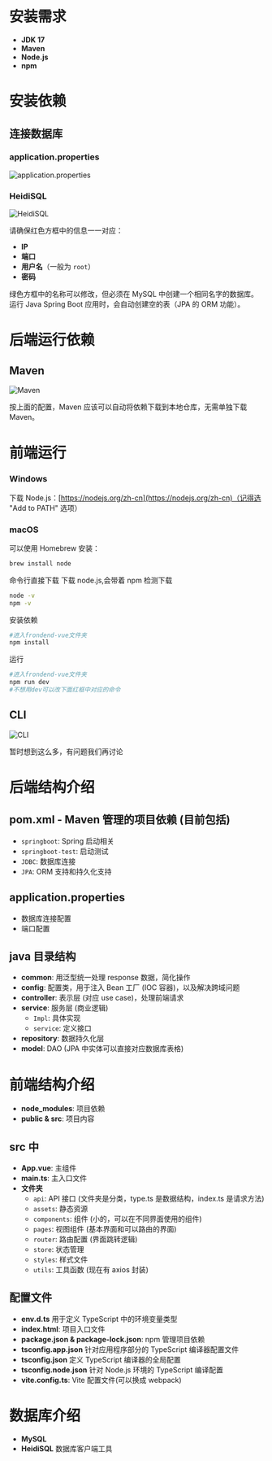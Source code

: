 # 安装需求

- **JDK 17**
- **Maven**
- **Node.js**
- **npm**

# 安装依赖

## 连接数据库

### application.properties

![application.properties](Readme-Image/application.properties.png)

### HeidiSQL

![HeidiSQL](Readme-Image/HeidiSQL.png)

请确保红色方框中的信息一一对应：

- **IP**
- **端口**
- **用户名**（一般为 `root`）
- **密码**

绿色方框中的名称可以修改，但必须在 MySQL 中创建一个相同名字的数据库。运行 Java Spring Boot 应用时，会自动创建空的表（JPA 的 ORM 功能）。

# 后端运行依赖

## Maven

![Maven](Readme-Image/Maven.png)

按上面的配置，Maven 应该可以自动将依赖下载到本地仓库，无需单独下载 Maven。

# 前端运行

### Windows

下载 Node.js：[https://nodejs.org/zh-cn](https://nodejs.org/zh-cn)（记得选 "Add to PATH" 选项）

### macOS

可以使用 Homebrew 安装：

```bash
brew install node
```

命令行直接下载
下载 node.js,会带着 npm
检测下载

```bash
node -v
npm -v
```

安装依赖

```bash
#进入frondend-vue文件夹
npm install
```

运行

```bash
#进入frondend-vue文件夹
npm run dev
#不想用dev可以改下面红框中对应的命令
```

## CLI

![CLI](Readme-Image/CLI.png)

暂时想到这么多，有问题我们再讨论

# 后端结构介绍

## pom.xml - Maven 管理的项目依赖 (目前包括)

- `springboot`: Spring 启动相关
- `springboot-test`: 启动测试
- `JDBC`: 数据库连接
- `JPA`: ORM 支持和持久化支持

## application.properties

- 数据库连接配置
- 端口配置

## java 目录结构

- **common**: 用泛型统一处理 response 数据，简化操作
- **config**: 配置类，用于注入 Bean 工厂 (IOC 容器)，以及解决跨域问题
- **controller**: 表示层 (对应 use case)，处理前端请求
- **service**: 服务层 (商业逻辑)
  - `Impl`: 具体实现
  - `service`: 定义接口
- **repository**: 数据持久化层
- **model**: DAO (JPA 中实体可以直接对应数据库表格)

# 前端结构介绍

- **node_modules**: 项目依赖
- **public & src**: 项目内容

## src 中

- **App.vue**: 主组件
- **main.ts**: 主入口文件
- **文件夹**
  - `api`: API 接口 (文件夹是分类，type.ts 是数据结构，index.ts 是请求方法)
  - `assets`: 静态资源
  - `components`: 组件 (小的，可以在不同界面使用的组件)
  - `pages`: 视图组件 (基本界面和可以路由的界面)
  - `router`: 路由配置 (界面跳转逻辑)
  - `store`: 状态管理
  - `styles`: 样式文件
  - `utils`: 工具函数 (现在有 axios 封装)

## 配置文件

- **env.d.ts** 用于定义 TypeScript 中的环境变量类型
- **index.html**: 项目入口文件
- **package.json & package-lock.json**: npm 管理项目依赖
- **tsconfig.app.json** 针对应用程序部分的 TypeScript 编译器配置文件
- **tsconfig.json** 定义 TypeScript 编译器的全局配置
- **tsconfig.node.json** 针对 Node.js 环境的 TypeScript 编译配置
- **vite.config.ts**: Vite 配置文件(可以换成 webpack)

# 数据库介绍

- **MySQL**
- **HeidiSQL** 数据库客户端工具

```

```
